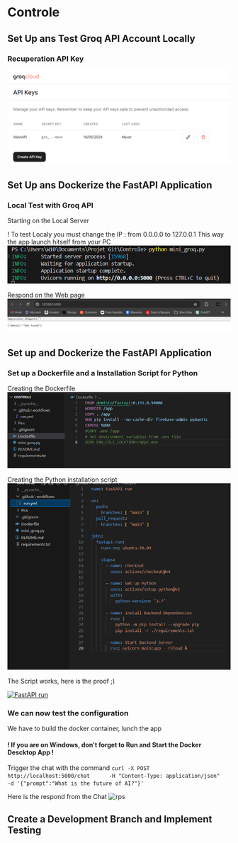 # Controle

## Set Up ans Test Groq API Account Locally

### Recuperation API Key
![MainAPI](https://github.com/Sir22io/Controle/blob/main/Pics/MainAPI.png)


## Set Up ans Dockerize the FastAPI Application

### Local Test with Groq API

Starting on the Local Server

! To test Localy you must change the IP :
from 0.0.0.0 to 127.0.0.1
This way the app launch hitself from your PC
![SRV](https://github.com/Sir22io/Controle/blob/main/Pics/test%20local.png)

Respond on the Web page
![PgeWeb](https://github.com/Sir22io/Controle/blob/main/Pics/Test%20Programme%20Local%20page%20web.png)

## Set up and Dockerize the FastAPI Application

### Set up a Dockerfile and a Installation Script for Python

Creating the Dockerfile
![dockerfile](https://github.com/Sir22io/Controle/blob/main/Pics/Dockerfile.png)

Creating the Python installation script
![SRV](https://github.com/Sir22io/Controle/blob/main/Pics/InstalPy.png)

The Script works, here is the proof ;)

[![FastAPI run](https://github.com/Sir22io/Controle/actions/workflows/run.yml/badge.svg)](https://github.com/Sir22io/Controle/actions/workflows/run.yml)

### We can now test the configuration

We have to build the docker container, lunch the app
#### ! If you are on Windows, don't forget to Run and Start the Docker Descktop App !

Trigger the chat with the command
``` curl -X POST http://localhost:5000/chat      -H "Content-Type: application/json"      -d '{"prompt":"What is the future of AI?"}' ```

Here is the respond from the Chat
![rps](https://github.com/Sir22io/Controle/blob/main/Pics/reponseia.png)

## Create a Development Branch and Implement Testing
